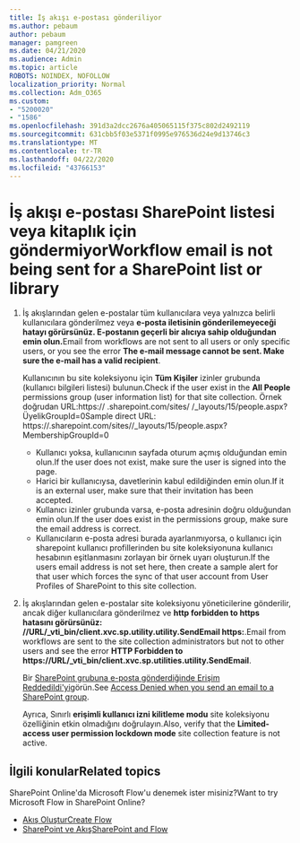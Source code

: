 ```yaml
---
title: İş akışı e-postası gönderiliyor
ms.author: pebaum
author: pebaum
manager: pamgreen
ms.date: 04/21/2020
ms.audience: Admin
ms.topic: article
ROBOTS: NOINDEX, NOFOLLOW
localization_priority: Normal
ms.collection: Adm_O365
ms.custom:
- "5200020"
- "1586"
ms.openlocfilehash: 391d3a2dcc2676a405065115f375c802d2492119
ms.sourcegitcommit: 631cbb5f03e5371f0995e976536d24e9d13746c3
ms.translationtype: MT
ms.contentlocale: tr-TR
ms.lasthandoff: 04/22/2020
ms.locfileid: "43766153"
---
```

# <a name="workflow-email-is-not-being-sent-for-a-sharepoint-list-or-library"></a><span data-ttu-id="3280d-102">İş akışı e-postası SharePoint listesi veya kitaplık için göndermiyor</span><span class="sxs-lookup"><span data-stu-id="3280d-102">Workflow email is not being sent for a SharePoint list or library</span></span>

1. <span data-ttu-id="3280d-103">İş akışlarından gelen e-postalar tüm kullanıcılara veya yalnızca belirli kullanıcılara gönderilmez veya **e-posta iletisinin gönderilemeyeceği hatayı görürsünüz. E-postanın geçerli bir alıcıya sahip olduğundan emin olun.**</span><span class="sxs-lookup"><span data-stu-id="3280d-103">Email from workflows are not sent to all users or only specific users, or you see the error **The e-mail message cannot be sent. Make sure the e-mail has a valid recipient**.</span></span>

    <span data-ttu-id="3280d-104">Kullanıcının bu site koleksiyonu için **Tüm Kişiler** izinler grubunda (kullanıcı bilgileri listesi) bulunun.</span><span class="sxs-lookup"><span data-stu-id="3280d-104">Check if the user exist in the **All People** permissions group (user information list) for that site collection.</span></span>  <span data-ttu-id="3280d-105">Örnek doğrudan URL:<tenant><sitename>https:// .sharepoint.com/sites/ /_layouts/15/people.aspx? ÜyelikGroupId=0</span><span class="sxs-lookup"><span data-stu-id="3280d-105">Sample direct URL: https://<tenant>.sharepoint.com/sites/<sitename>/_layouts/15/people.aspx?MembershipGroupId=0</span></span>

    - <span data-ttu-id="3280d-106">Kullanıcı yoksa, kullanıcının sayfada oturum açmış olduğundan emin olun.</span><span class="sxs-lookup"><span data-stu-id="3280d-106">If the user does not exist, make sure the user is signed into the page.</span></span> 
    - <span data-ttu-id="3280d-107">Harici bir kullanıcıysa, davetlerinin kabul edildiğinden emin olun.</span><span class="sxs-lookup"><span data-stu-id="3280d-107">If it is an external user, make sure that their invitation has been accepted.</span></span>
    - <span data-ttu-id="3280d-108">Kullanıcı izinler grubunda varsa, e-posta adresinin doğru olduğundan emin olun.</span><span class="sxs-lookup"><span data-stu-id="3280d-108">If the user does exist in the permissions group, make sure the email address is correct.</span></span>
    - <span data-ttu-id="3280d-109">Kullanıcıların e-posta adresi burada ayarlanmıyorsa, o kullanıcı için sharepoint kullanıcı profillerinden bu site koleksiyonuna kullanıcı hesabının eşitlanmasını zorlayan bir örnek uyarı oluşturun.</span><span class="sxs-lookup"><span data-stu-id="3280d-109">If the users email address is not set here, then create a sample alert for that user which forces the sync of that user account from User Profiles of SharePoint to this site collection.</span></span>
 
2. <span data-ttu-id="3280d-110">İş akışlarından gelen e-postalar site koleksiyonu yöneticilerine gönderilir, ancak diğer kullanıcılara gönderilmez ve **http forbidden to https hatasını görürsünüz: //URL/_vti_bin/client.xvc.sp.utility.utility.SendEmail <span>https:</span>**.</span><span class="sxs-lookup"><span data-stu-id="3280d-110">Email from workflows are sent to the site collection administrators but not to other users and see the error **HTTP Forbidden to <span>https:</span>//URL/_vti_bin/client.xvc.sp.utilities.utility.SendEmail**.</span></span>
 

    <span data-ttu-id="3280d-111">Bir [SharePoint grubuna e-posta gönderdiğinde Erişim Reddedildi'yi](https://docs.microsoft.com/sharepoint/support/sharing-and-permissions/access-denied-when-send-an-email-to-groups)görün.</span><span class="sxs-lookup"><span data-stu-id="3280d-111">See [Access Denied when you send an email to a SharePoint group](https://docs.microsoft.com/sharepoint/support/sharing-and-permissions/access-denied-when-send-an-email-to-groups).</span></span>

    <span data-ttu-id="3280d-112">Ayrıca, Sınırlı **erişimli kullanıcı izni kilitleme modu** site koleksiyonu özelliğinin etkin olmadığını doğrulayın.</span><span class="sxs-lookup"><span data-stu-id="3280d-112">Also, verify that the **Limited-access user permission lockdown mode** site collection feature is not active.</span></span>


## <a name="related-topics"></a><span data-ttu-id="3280d-113">İlgili konular</span><span class="sxs-lookup"><span data-stu-id="3280d-113">Related topics</span></span>
<span data-ttu-id="3280d-114">SharePoint Online'da Microsoft Flow'u denemek ister misiniz?</span><span class="sxs-lookup"><span data-stu-id="3280d-114">Want to try Microsoft Flow in SharePoint Online?</span></span>
- [<span data-ttu-id="3280d-115">Akış Oluştur</span><span class="sxs-lookup"><span data-stu-id="3280d-115">Create Flow</span></span>](https://support.office.com/article/Create-a-flow-for-a-list-or-library-in-SharePoint-Online-or-OneDrive-for-Business-a9c3e03b-0654-46af-a254-20252e580d01) 
- [<span data-ttu-id="3280d-116">SharePoint ve Akış</span><span class="sxs-lookup"><span data-stu-id="3280d-116">SharePoint and Flow</span></span>](https://flow.microsoft.com/blog/sharepoint-and-flow/) 


